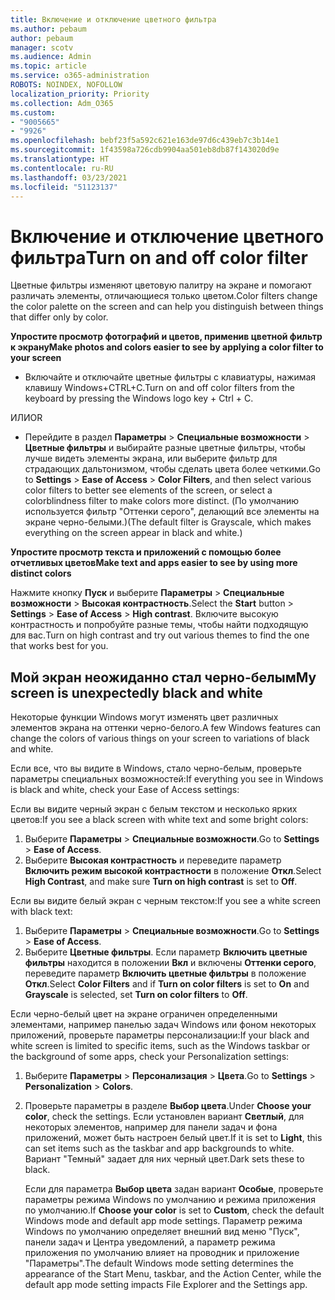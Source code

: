 ```yaml
---
title: Включение и отключение цветного фильтра
ms.author: pebaum
author: pebaum
manager: scotv
ms.audience: Admin
ms.topic: article
ms.service: o365-administration
ROBOTS: NOINDEX, NOFOLLOW
localization_priority: Priority
ms.collection: Adm_O365
ms.custom:
- "9005665"
- "9926"
ms.openlocfilehash: bebf23f5a592c621e163de97d6c439eb7c3b14e1
ms.sourcegitcommit: 1f43598a726cdb9904aa501eb8db87f143020d9e
ms.translationtype: HT
ms.contentlocale: ru-RU
ms.lasthandoff: 03/23/2021
ms.locfileid: "51123137"
---
```

# <a name="turn-on-and-off-color-filter"></a><span data-ttu-id="60d95-102">Включение и отключение цветного фильтра</span><span class="sxs-lookup"><span data-stu-id="60d95-102">Turn on and off color filter</span></span>

<span data-ttu-id="60d95-103">Цветные фильтры изменяют цветовую палитру на экране и помогают различать элементы, отличающиеся только цветом.</span><span class="sxs-lookup"><span data-stu-id="60d95-103">Color filters change the color palette on the screen and can help you distinguish between things that differ only by color.</span></span>

<span data-ttu-id="60d95-104">**Упростите просмотр фотографий и цветов, применив цветной фильтр к экрану**</span><span class="sxs-lookup"><span data-stu-id="60d95-104">**Make photos and colors easier to see by applying a color filter to your screen**</span></span>

- <span data-ttu-id="60d95-105">Включайте и отключайте цветные фильтры с клавиатуры, нажимая клавишу Windows+CTRL+C.</span><span class="sxs-lookup"><span data-stu-id="60d95-105">Turn on and off color filters from the keyboard by pressing the Windows logo key + Ctrl + C.</span></span> 

<span data-ttu-id="60d95-106">ИЛИ</span><span class="sxs-lookup"><span data-stu-id="60d95-106">OR</span></span>

- <span data-ttu-id="60d95-107">Перейдите в раздел **Параметры** > **Специальные возможности** > **Цветные фильтры** и выбирайте разные цветные фильтры, чтобы лучше видеть элементы экрана, или выберите фильтр для страдающих дальтонизмом, чтобы сделать цвета более четкими.</span><span class="sxs-lookup"><span data-stu-id="60d95-107">Go to **Settings** > **Ease of Access** > **Color Filters**, and then select various color filters to better see elements of the screen, or select a colorblindness filter to make colors more distinct.</span></span>  <span data-ttu-id="60d95-108">(По умолчанию используется фильтр "Оттенки серого", делающий все элементы на экране черно-белыми.)</span><span class="sxs-lookup"><span data-stu-id="60d95-108">(The default filter is Grayscale, which makes everything on the screen appear in black and white.)</span></span>

<span data-ttu-id="60d95-109">**Упростите просмотр текста и приложений с помощью более отчетливых цветов**</span><span class="sxs-lookup"><span data-stu-id="60d95-109">**Make text and apps easier to see by using more distinct colors**</span></span>  

<span data-ttu-id="60d95-110">Нажмите кнопку **Пуск** и выберите **Параметры** > **Специальные возможности** > **Высокая контрастность**.</span><span class="sxs-lookup"><span data-stu-id="60d95-110">Select the **Start** button > **Settings** > **Ease of Access** > **High contrast**.</span></span> <span data-ttu-id="60d95-111">Включите высокую контрастность и попробуйте разные темы, чтобы найти подходящую для вас.</span><span class="sxs-lookup"><span data-stu-id="60d95-111">Turn on high contrast and try out various themes to find the one that works best for you.</span></span>

## <a name="my-screen-is-unexpectedly-black-and-white"></a><span data-ttu-id="60d95-112">Мой экран неожиданно стал черно-белым</span><span class="sxs-lookup"><span data-stu-id="60d95-112">My screen is unexpectedly black and white</span></span>

<span data-ttu-id="60d95-113">Некоторые функции Windows могут изменять цвет различных элементов экрана на оттенки черно-белого.</span><span class="sxs-lookup"><span data-stu-id="60d95-113">A few Windows features can change the colors of various things on your screen to variations of black and white.</span></span>

<span data-ttu-id="60d95-114">Если все, что вы видите в Windows, стало черно-белым, проверьте параметры специальных возможностей:</span><span class="sxs-lookup"><span data-stu-id="60d95-114">If everything you see in Windows is black and white, check your Ease of Access settings:</span></span>

<span data-ttu-id="60d95-115">Если вы видите черный экран с белым текстом и несколько ярких цветов:</span><span class="sxs-lookup"><span data-stu-id="60d95-115">If you see a black screen with white text and some bright colors:</span></span>  

1. <span data-ttu-id="60d95-116">Выберите **Параметры** > **Специальные возможности**.</span><span class="sxs-lookup"><span data-stu-id="60d95-116">Go to **Settings** > **Ease of Access**.</span></span>  
1. <span data-ttu-id="60d95-117">Выберите **Высокая контрастность** и переведите параметр **Включить режим высокой контрастности** в положение **Откл**.</span><span class="sxs-lookup"><span data-stu-id="60d95-117">Select **High Contrast**, and make sure **Turn on high contrast** is set to **Off**.</span></span>

<span data-ttu-id="60d95-118">Если вы видите белый экран с черным текстом:</span><span class="sxs-lookup"><span data-stu-id="60d95-118">If you see a white screen with black text:</span></span>  

1. <span data-ttu-id="60d95-119">Выберите **Параметры** > **Специальные возможности**.</span><span class="sxs-lookup"><span data-stu-id="60d95-119">Go to **Settings** > **Ease of Access**.</span></span>  
1. <span data-ttu-id="60d95-120">Выберите **Цветные фильтры**. Если параметр **Включить цветные фильтры** находится в положении **Вкл** и включены **Оттенки серого**, переведите параметр **Включить цветные фильтры** в положение **Откл**.</span><span class="sxs-lookup"><span data-stu-id="60d95-120">Select **Color Filters** and if **Turn on color filters** is set to **On** and **Grayscale** is selected, set **Turn on color filters** to **Off**.</span></span>

<span data-ttu-id="60d95-121">Если черно-белый цвет на экране ограничен определенными элементами, например панелью задач Windows или фоном некоторых приложений, проверьте параметры персонализации:</span><span class="sxs-lookup"><span data-stu-id="60d95-121">If your black and white screen is limited to specific items, such as the Windows taskbar or the background of some apps, check your Personalization settings:</span></span>

1. <span data-ttu-id="60d95-122">Выберите **Параметры** > **Персонализация** > **Цвета**.</span><span class="sxs-lookup"><span data-stu-id="60d95-122">Go to **Settings** > **Personalization** > **Colors**.</span></span>

1. <span data-ttu-id="60d95-123">Проверьте параметры в разделе **Выбор цвета**.</span><span class="sxs-lookup"><span data-stu-id="60d95-123">Under **Choose your color**, check the settings.</span></span> <span data-ttu-id="60d95-124">Если установлен вариант **Светлый**, для некоторых элементов, например для панели задач и фона приложений, может быть настроен белый цвет.</span><span class="sxs-lookup"><span data-stu-id="60d95-124">If it is set to **Light**, this can set items such as the taskbar and app backgrounds to white.</span></span> <span data-ttu-id="60d95-125">Вариант "Темный" задает для них черный цвет.</span><span class="sxs-lookup"><span data-stu-id="60d95-125">Dark sets these to black.</span></span>  

    <span data-ttu-id="60d95-126">Если для параметра **Выбор цвета** задан вариант **Особые**, проверьте параметры режима Windows по умолчанию и режима приложения по умолчанию.</span><span class="sxs-lookup"><span data-stu-id="60d95-126">If **Choose your color** is set to **Custom**, check the default Windows mode and default app mode settings.</span></span> <span data-ttu-id="60d95-127">Параметр режима Windows по умолчанию определяет внешний вид меню "Пуск", панели задач и Центра уведомлений, а параметр режима приложения по умолчанию влияет на проводник и приложение "Параметры".</span><span class="sxs-lookup"><span data-stu-id="60d95-127">The default Windows mode setting determines the appearance of the Start Menu, taskbar, and the Action Center, while the default app mode setting impacts File Explorer and the Settings app.</span></span>

